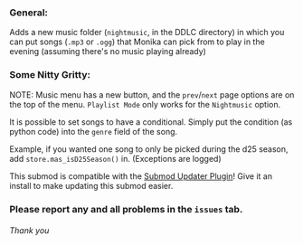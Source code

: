 ### General:
Adds a new music folder (`nightmusic`, in the DDLC directory) in which you can put songs (`.mp3` or `.ogg`) that Monika can pick from to play in the evening (assuming there's no music playing already)

### Some Nitty Gritty:
NOTE: Music menu has a new button, and the `prev`/`next` page options are on the top of the menu. `Playlist Mode` only works for the `Nightmusic` option.

It is possible to set songs to have a conditional. Simply put the condition (as python code) into the `genre` field of the song.

Example, if you wanted one song to only be picked during the d25 season, add `store.mas_isD25Season()` in. (Exceptions are logged)

This submod is compatible with the [Submod Updater Plugin](https://github.com/Booplicate/MAS-Submods-SubmodUpdaterPlugin/releases/latest)! Give it an install to make updating this submod easier.

### Please report any and all problems in the `issues` tab.
###### Thank you
